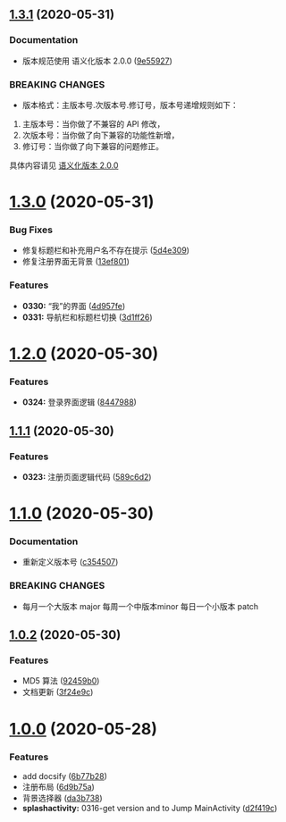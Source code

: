 ## [1.3.1](https://github.com/moreant/gdmec-bxg/compare/v1.3.0...v1.3.1) (2020-05-31)


### Documentation

* 版本规范使用 语义化版本 2.0.0 ([9e55927](https://github.com/moreant/gdmec-bxg/commit/9e55927b724f6564e1cc6223f9fef417200c4d52))


### BREAKING CHANGES

* 版本格式：主版本号.次版本号.修订号，版本号递增规则如下：
1. 主版本号：当你做了不兼容的 API 修改，
2. 次版本号：当你做了向下兼容的功能性新增，
3. 修订号：当你做了向下兼容的问题修正。

具体内容请见 [语义化版本 2.0.0](https://semver.org/lang/zh-CN/)



# [1.3.0](https://github.com/moreant/gdmec-bxg/compare/v1.2.0...v1.3.0) (2020-05-31)


### Bug Fixes

* 修复标题栏和补充用户名不存在提示 ([5d4e309](https://github.com/moreant/gdmec-bxg/commit/5d4e30968ae7b4a21b44530b6cb8b61544da8abc))
* 修复注册界面无背景 ([13ef801](https://github.com/moreant/gdmec-bxg/commit/13ef801d0fc9942939ea824255fb429050d2823f))


### Features

* **0330:** “我”的界面 ([4d957fe](https://github.com/moreant/gdmec-bxg/commit/4d957fe723186443eeb3ab2810ff96cff181a897))
* **0331:** 导航栏和标题栏切换 ([3d1ff26](https://github.com/moreant/gdmec-bxg/commit/3d1ff26a59291813121c729ead10d81ea1647a8d))



# [1.2.0](https://github.com/moreant/gdmec-bxg/compare/v1.1.1...v1.2.0) (2020-05-30)


### Features

* **0324:** 登录界面逻辑 ([8447988](https://github.com/moreant/gdmec-bxg/commit/84479888ce10a3f032ed7a2e1e3c1af0182e9716))



## [1.1.1](https://github.com/moreant/gdmec-bxg/compare/v1.1.0...v1.1.1) (2020-05-30)


### Features

* **0323:** 注册页面逻辑代码 ([589c6d2](https://github.com/moreant/gdmec-bxg/commit/589c6d2f22595078ddee7421168322619b07c282))



# [1.1.0](https://github.com/moreant/gdmec-bxg/compare/v1.0.2...v1.1.0) (2020-05-30)


### Documentation

* 重新定义版本号 ([c354507](https://github.com/moreant/gdmec-bxg/commit/c354507377270737ad2ce8b5e7acd944e0a346c9))


### BREAKING CHANGES

* 每月一个大版本 major 每周一个中版本minor 每日一个小版本 patch



## [1.0.2](https://github.com/moreant/gdmec-bxg/compare/v1.0.0...v1.0.2) (2020-05-30)


### Features

* MD5 算法 ([92459b0](https://github.com/moreant/gdmec-bxg/commit/92459b00506d18b037f5088443d8738829405813))
* 文档更新 ([3f24e9c](https://github.com/moreant/gdmec-bxg/commit/3f24e9c8d0138b9b92310c2cb2f9402d15e9d980))



# [1.0.0](https://github.com/moreant/gdmec-bxg/compare/d2f419c27b9c0cb28fec6261d9373fb2cc048d8a...v1.0.0) (2020-05-28)


### Features

* add docsify ([6b77b28](https://github.com/moreant/gdmec-bxg/commit/6b77b28c87c0d615c28b529772c37c072ecebe89))
* 注册布局 ([6d9b75a](https://github.com/moreant/gdmec-bxg/commit/6d9b75adab3fb533858d29ac3bb9d1bf5ad706b1))
* 背景选择器 ([da3b738](https://github.com/moreant/gdmec-bxg/commit/da3b7389fd399dc60a6a5b0be317448b82611287))
* **splashactivity:** 0316-get version and to Jump MainActivity ([d2f419c](https://github.com/moreant/gdmec-bxg/commit/d2f419c27b9c0cb28fec6261d9373fb2cc048d8a))



